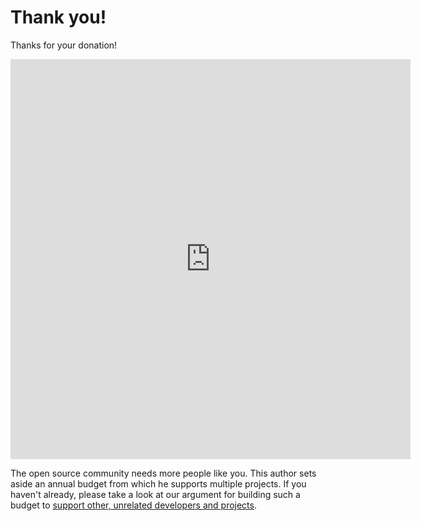 # Thank you!

Thanks for your donation!

<iframe src="https://docs.google.com/forms/d/e/1FAIpQLScizDDDANQck-EfA-tpDr9Pki_VUXbOYd1bw77B-6eKY-n7yg/viewform?embedded=true" width="640" height="640" frameborder="0" marginheight="0" marginwidth="0">Loading...</iframe>

The open source community needs more people like you. This author sets aside an annual budget from
which he supports multiple projects. If you haven't already, please take a look at our argument for
building such a budget to [support other, unrelated developers and projects][support].

[support]: foss-giving/#the-problem